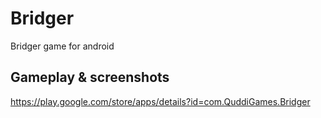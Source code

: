 # Bridger
Bridger game for android

## Gameplay & screenshots
https://play.google.com/store/apps/details?id=com.QuddiGames.Bridger
